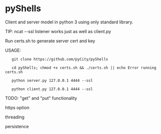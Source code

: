 # pyShells
Client and server model in python 3 using only standard library. 

TIP: ncat --ssl listener works just as well as client.py

Run certs.sh to generate server cert and key

USAGE:

       git clone https://github.com/pyCity/pyShells

       cd pyShells; chmod +x certs.sh && ./certs.sh || echo Error running certs.sh

       python server.py 127.0.0.1 4444 --ssl

       python client.py 127.0.0.1 4444 --ssl


TODO: 
"get" and "put" functionality

https option

threading

persistence

